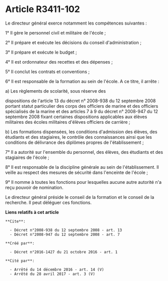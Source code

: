 # Article R3411-102

Le directeur général exerce notamment les compétences suivantes : 

1° Il gère le personnel civil et militaire de l'école ; 

2° Il prépare et exécute les décisions du conseil d'administration ; 

3° Il prépare et exécute le budget ; 

4° Il est ordonnateur des recettes et des dépenses ; 

5° Il conclut les contrats et conventions ; 

6° Il est responsable de la formation au sein de l'école. A ce titre, il arrête : 

a) Les règlements de scolarité, sous réserve des 

dispositions de l'article 13 du décret n° 2008-938 du 12 septembre 2008 
portant statut particulier des corps des officiers de marine et des officiers spécialisés de la marine et des articles 7 à 9
du décret n° 2008-947 du 12 septembre 2008 fixant certaines dispositions applicables aux élèves militaires des écoles
militaires d'élèves officiers de carrière 
; 

b) Les formations dispensées, les conditions d'admission des élèves, des étudiants et des stagiaires, le contrôle des
connaissances ainsi que les conditions de délivrance des diplômes propres de l'établissement ; 

7° Il a autorité sur l'ensemble du personnel, des élèves, des étudiants et des stagiaires de l'école ; 

8° Il est responsable de la discipline générale au sein de l'établissement. Il veille au respect des mesures de sécurité dans
l'enceinte de l'école ; 

9° Il nomme à toutes les fonctions pour lesquelles aucune autre autorité n'a reçu pouvoir de nomination. 

Le directeur général préside le conseil de la formation et le conseil de la recherche. Il peut déléguer ces fonctions.

**Liens relatifs à cet article**

	**Cite**:

	  - Décret n°2008-938 du 12 septembre 2008 - art. 13
	  - Décret n°2008-947 du 12 septembre 2008 - art. 7

	**Créé par**:

	  - Décret n°2016-1427 du 21 octobre 2016 - art. 1

	**Cité par**:

	  - Arrêté du 14 décembre 2016 - art. 14 (V)
	  - Arrêté du 28 avril 2017 - art. 3 (V)
